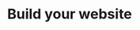 ---
title: 'Build your website'
breadcrumb_title: "Build your website"
layout: 'Community'
meta_title: 'Business solutions - Build your website - MultiSafepay Docs'
meta_description: "Sign up. Build and test your payments integration. Explore our products and services. Use our API reference, SDKs, and wrappers. Get support."
logo: '/svgs/SDKs.svg'
short_description: 'Solutions for building websites by our partners Duda and MijnDomein.'
weight: 40
aliases:
    - /integrations/credit-and-subscription-management/
---